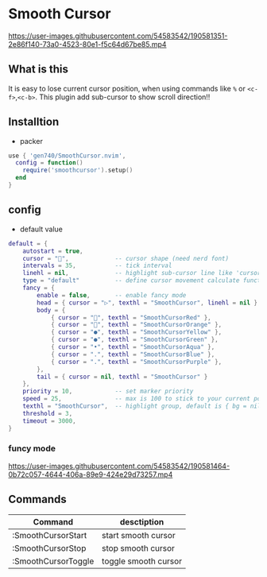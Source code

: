 # Smooth Cursor
https://user-images.githubusercontent.com/54583542/190581351-2e86f140-73a0-4523-80e1-f5c64d67be85.mp4


## What is this
It is easy to lose current cursor position, when using commands like `%` or `<c-f>`,`<c-b>`.
This plugin add sub-cursor to show scroll direction!!

## Installtion
- packer
```lua
use { 'gen740/SmoothCursor.nvim',
  config = function()
    require('smoothcursor').setup()
  end
}
```

## config
- default value
```lua
default = {
    autostart = true,
    cursor = "",             -- cursor shape (need nerd font)
    intervals = 35,           -- tick interval
    linehl = nil,             -- highlight sub-cursor line like 'cursorline', "CursorLine" recommended
    type = "default"          -- define cursor movement calculate function, "default" or "exp" (exponential).
    fancy = {
        enable = false,       -- enable fancy mode
        head = { cursor = "▷", texthl = "SmoothCursor", linehl = nil },
        body = {
            { cursor = "", texthl = "SmoothCursorRed" },
            { cursor = "", texthl = "SmoothCursorOrange" },
            { cursor = "●", texthl = "SmoothCursorYellow" },
            { cursor = "●", texthl = "SmoothCursorGreen" },
            { cursor = "•", texthl = "SmoothCursorAqua" },
            { cursor = ".", texthl = "SmoothCursorBlue" },
            { cursor = ".", texthl = "SmoothCursorPurple" },
        },
        tail = { cursor = nil, texthl = "SmoothCursor" }
    },
    priority = 10,            -- set marker priority
    speed = 25,               -- max is 100 to stick to your current position
    texthl = "SmoothCursor",  -- highlight group, default is { bg = nil, fg = "#FFD400" }
    threshold = 3,
    timeout = 3000,
}
```

### funcy mode
https://user-images.githubusercontent.com/54583542/190581464-0b72c057-4644-406a-89e9-424e29d73257.mp4


## Commands
| Command             | desctiption          |
| -------------       | -------------        |
| :SmoothCursorStart  | start smooth cursor  |
| :SmoothCursorStop   | stop smooth cursor   |
| :SmoothCursorToggle | toggle smooth cursor |
